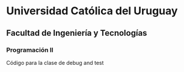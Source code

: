 # Universidad Católica del Uruguay
## Facultad de Ingeniería y Tecnologías
### Programación II
Código para la clase de debug and test
